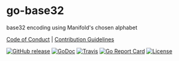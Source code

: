 # go-base32

base32 encoding using Manifold&#39;s chosen alphabet

[Code of Conduct](./.github/CONDUCT.md) |
[Contribution Guidelines](./.github/CONTRIBUTING.md)

[![GitHub release](https://img.shields.io/github/tag/manifoldco/go-base32.svg?label=latest)](https://github.com/manifoldco/go-base32/releases)
[![GoDoc](https://img.shields.io/badge/godoc-reference-blue.svg)](https://godoc.org/github.com/manifoldco/go-base32)
[![Travis](https://img.shields.io/travis/manifoldco/go-base32/master.svg)](https://travis-ci.org/manifoldco/go-base32)
[![Go Report Card](https://goreportcard.com/badge/github.com/manifoldco/go-base32)](https://goreportcard.com/report/github.com/manifoldco/go-base32)
[![License](https://img.shields.io/badge/license-BSD-blue.svg)](./LICENSE.md)
